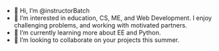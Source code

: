 - 👋 Hi, I’m @instructorBatch
- 👀 I’m interested in education, CS, ME, and Web Development.  I enjoy challenging problems, and working with motivated partners.  
- 🌱 I’m currently learning more about EE and Python.
- 💞️ I’m looking to collaborate on your projects this summer.

<!---
instructorBatch/instructorBatch is a ✨ special ✨ repository because its `README.md` (this file) appears on your GitHub profile.
You can click the Preview link to take a look at your changes.
--->
